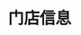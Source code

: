 ---
title: "门店信息"
draft: false
# page title background image
# bg_image: "images/backgrounds/page-title.jpg"
# meta description
description : ""
pagenumber: "4-2"
---